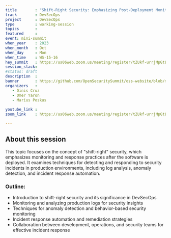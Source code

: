 ```yaml
---
title        : "Shift-Right Security: Emphasizing Post-Deployment Monitoring and Response (Panel)"
track        : DevSecOps
project      : DevSecOps
type         : working-session
topics       :
featured     :
event: mini-summit
when_year    : 2023
when_month   : Oct
when_day     : Mon
when_time    : WS-15-16
hey_summit   : https://us06web.zoom.us/meeting/register/tZUkf-urrjMpGtLDM5cezDhS7ybg28mmiYdp
session_slack:
#status: draft
description  :
banner       : https://github.com/OpenSecuritySummit/oss-website/blob/main/content/sessions/2023/mini-summits/Oct/banners/Shift-right.png?raw=true
organizers   :
   - Dinis Cruz
   - Omer Yaron
   - Marius Poskus
  
youtube_link : 
zoom_link    : https://us06web.zoom.us/meeting/register/tZUkf-urrjMpGtLDM5cezDhS7ybg28mmiYdp

---
```



## About this session
This topic focuses on the concept of "shift-right" security, which emphasizes monitoring and response practices after the software is deployed. It examines techniques for detecting and responding to security incidents in production environments, including log analysis, anomaly detection, and incident response automation.
### Outline:
- Introduction to shift-right security and its significance in DevSecOps
- Monitoring and analyzing production logs for security insights
- Techniques for anomaly detection and behavior-based security monitoring
- Incident response automation and remediation strategies
- Collaboration between development, operations, and security teams for effective incident response

